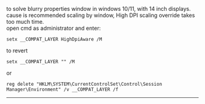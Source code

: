 to solve blurry properties window in windows 10/11, with 14 inch displays.</br>
cause is recommended scaling by window, High DPI scaling override takes too much time.</br>
open cmd as administrator and enter:
```
setx __COMPAT_LAYER HighDpiAware /M
```
to revert
```
setx __COMPAT_LAYER "" /M
```
or
```
reg delete "HKLM\SYSTEM\CurrentControlSet\Control\Session Manager\Environment" /v __COMPAT_LAYER /f
```
---
